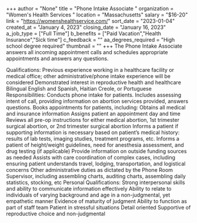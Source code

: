 +++
author = "None"
title = "Phone Intake Associate "
organization = "Women's Health Services "
location = "Massachusetts"
salary = "$16-20"
link = "https://womenshealthservice.com/"
sort_date = "2023-01-04"
created_at = "January 4, 2023"
closing_date = "January 16, 2023"
a_job_type = ["Full Time"]
b_benefits = ["Paid Vacation","Health Insurance","Sick time"]
c_feedback = ""
aa_degrees_required = "High school degree required"
thumbnail = ""
+++
The Phone Intake Associate answers all incoming appointment calls and schedules appropriate appointments and answers any questions. 

Qualifications:
Previous experience working in a healthcare facility or medical office; other administrative/phone intake experience will be considered 
Demonstrated interest in reproductive health and healthcare
Bilingual English and Spanish, Haitian Creole, or Portuguese 
Responsibilities:
Conducts phone intake for patients. Includes assessing intent of call, providing information on abortion services provided, answers questions. 
Books appointments for patients, including: 
Obtains all medical and insurance information
Assigns patient an appointment day and time
Reviews all pre-op instructions for either medical abortion, 1st trimester surgical abortion, or 2nd trimester surgical abortion
Informs a patient if supporting information is necessary based on patient’s medical history: results of lab tests, imaging studies, treatment programs, etc. 
Informs a patient of height/weight guidelines, need for anesthesia assessment, and drug testing (if applicable)
Provide information on outside funding sources as needed
Assists with care coordination of complex cases, including ensuring patient understands travel, lodging, transportation, and logistical concerns 
Other administrative duties as dictated by the Phone Room Supervisor, including assembling charts, auditing charts, assembling daily statistics, stocking, etc
Personal Qualifications:
Strong interpersonal skills and ability to communicate information effectively
Ability to relate to individuals of varying background and age in a non-judgmental, yet empathetic manner
Evidence of maturity of judgment
Ability to function as part of staff team
Patient in stressful situations
Detail oriented
Supportive of reproductive choice and non-judgmental
 
